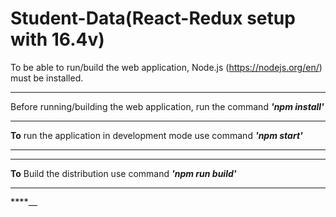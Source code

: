 # Student-Data(React-Redux setup with 16.4v)

To be able to run/build the web application, Node.js (https://nodejs.org/en/) must be installed.
***
Before running/building the web application, run the command _**'npm install'**_
***
**To** run the application in development mode use command _**'npm start'**_
***
***
**To** Build the distribution use command _**'npm run build'**_
***


**_``****__``_**